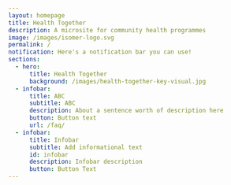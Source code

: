 ```yaml
---
layout: homepage
title: Health Together
description: A microsite for community health programmes
image: /images/isomer-logo.svg
permalink: /
notification: Here's a notification bar you can use!
sections:
  - hero:
      title: Health Together
      background: /images/health-together-key-visual.jpg
  - infobar:
      title: ABC
      subtitle: ABC
      description: About a sentence worth of description here
      button: Button text
      url: /faq/
  - infobar:
      title: Infobar
      subtitle: Add informational text
      id: infobar
      description: Infobar description
      button: Button Text
---
```

